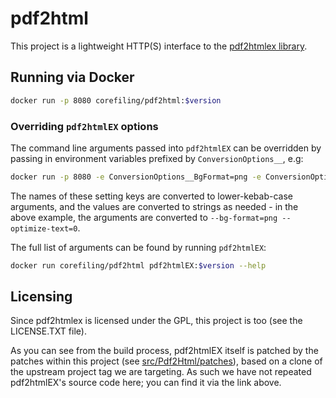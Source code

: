 # pdf2html

This project is a lightweight HTTP(S) interface to the [pdf2htmlex library](https://pdf2htmlex.github.io/pdf2htmlEX/).

## Running via Docker

```bash
docker run -p 8080 corefiling/pdf2html:$version
```

### Overriding `pdf2htmlEX` options

The command line arguments passed into `pdf2htmlEX` can be overridden by passing in environment variables prefixed by `ConversionOptions__`, e.g:

```bash
docker run -p 8080 -e ConversionOptions__BgFormat=png -e ConversionOptions__OptimizeText=true corefiling/pdf2html$version
```

The names of these setting keys are converted to lower-kebab-case arguments, and the values are converted to strings as needed - in the above example, the arguments are converted to `--bg-format=png --optimize-text=0`.

The full list of arguments can be found by running `pdf2htmlEX`:

```bash
docker run corefiling/pdf2html pdf2htmlEX:$version --help
```

## Licensing

Since pdf2htmlex is licensed under the GPL, this project is too (see the LICENSE.TXT file).

As you can see from the build process, pdf2htmlEX itself is patched by the patches within this project (see [src/Pdf2Html/patches](tree/src/Pdf2Html/patches)), based on a clone of the upstream project tag we are targeting. As such we have not repeated pdf2htmlEX's source code here; you can find it via the link above.

